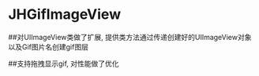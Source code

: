 # JHGifImageView


##对UIImageView类做了扩展, 提供类方法通过传递创建好的UIImageView对象以及Gif图片名创建gif图层

##支持拖拽显示gif, 对性能做了优化

